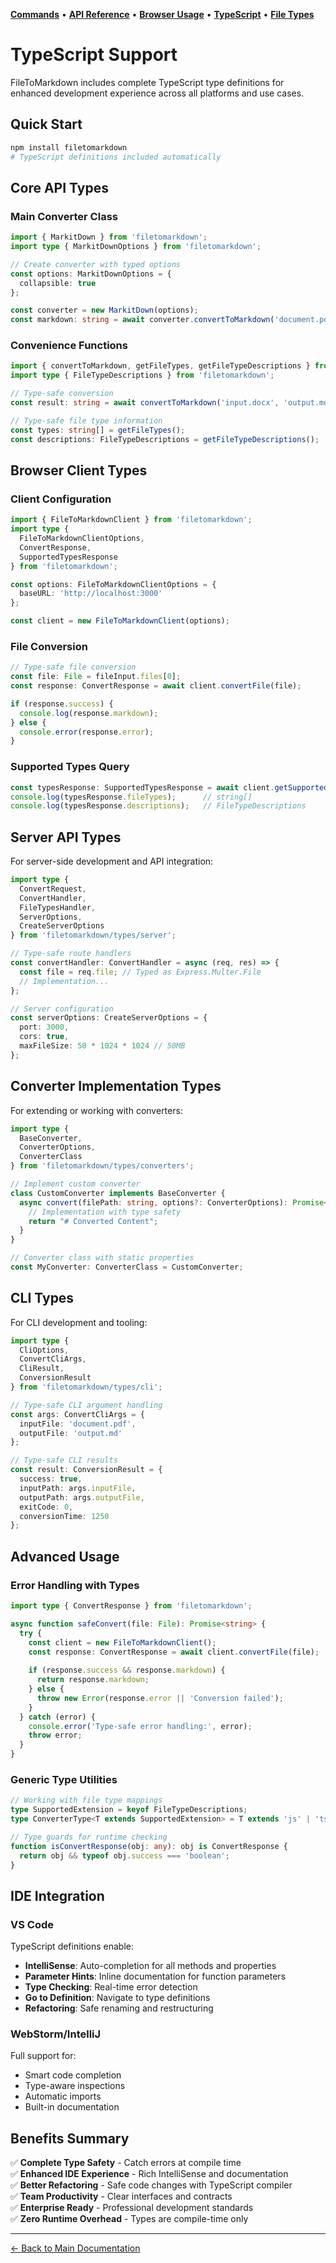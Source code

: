 **[Commands](COMMANDS.md)** • **[API Reference](API.md)** • **[Browser Usage](BROWSER.md)** • **[TypeScript](TYPESCRIPT.md)** • **[File Types](CONVERTERS.md)**

# TypeScript Support

FileToMarkdown includes complete TypeScript type definitions for enhanced development experience across all platforms and use cases.

## Quick Start

```bash
npm install filetomarkdown
# TypeScript definitions included automatically
```

## Core API Types

### Main Converter Class

```typescript
import { MarkitDown } from 'filetomarkdown';
import type { MarkitDownOptions } from 'filetomarkdown';

// Create converter with typed options
const options: MarkitDownOptions = {
  collapsible: true
};

const converter = new MarkitDown(options);
const markdown: string = await converter.convertToMarkdown('document.pdf');
```

### Convenience Functions

```typescript
import { convertToMarkdown, getFileTypes, getFileTypeDescriptions } from 'filetomarkdown';
import type { FileTypeDescriptions } from 'filetomarkdown';

// Type-safe conversion
const result: string = await convertToMarkdown('input.docx', 'output.md');

// Type-safe file type information
const types: string[] = getFileTypes();
const descriptions: FileTypeDescriptions = getFileTypeDescriptions();
```

## Browser Client Types

### Client Configuration

```typescript
import { FileToMarkdownClient } from 'filetomarkdown';
import type { 
  FileToMarkdownClientOptions,
  ConvertResponse,
  SupportedTypesResponse 
} from 'filetomarkdown';

const options: FileToMarkdownClientOptions = {
  baseURL: 'http://localhost:3000'
};

const client = new FileToMarkdownClient(options);
```

### File Conversion

```typescript
// Type-safe file conversion
const file: File = fileInput.files[0];
const response: ConvertResponse = await client.convertFile(file);

if (response.success) {
  console.log(response.markdown);
} else {
  console.error(response.error);
}
```

### Supported Types Query

```typescript
const typesResponse: SupportedTypesResponse = await client.getSupportedTypes();
console.log(typesResponse.fileTypes);      // string[]
console.log(typesResponse.descriptions);   // FileTypeDescriptions
```

## Server API Types

For server-side development and API integration:

```typescript
import type { 
  ConvertRequest,
  ConvertHandler,
  FileTypesHandler,
  ServerOptions,
  CreateServerOptions 
} from 'filetomarkdown/types/server';

// Type-safe route handlers
const convertHandler: ConvertHandler = async (req, res) => {
  const file = req.file; // Typed as Express.Multer.File
  // Implementation...
};

// Server configuration
const serverOptions: CreateServerOptions = {
  port: 3000,
  cors: true,
  maxFileSize: 50 * 1024 * 1024 // 50MB
};
```

## Converter Implementation Types

For extending or working with converters:

```typescript
import type { 
  BaseConverter,
  ConverterOptions,
  ConverterClass 
} from 'filetomarkdown/types/converters';

// Implement custom converter
class CustomConverter implements BaseConverter {
  async convert(filePath: string, options?: ConverterOptions): Promise<string> {
    // Implementation with type safety
    return "# Converted Content";
  }
}

// Converter class with static properties
const MyConverter: ConverterClass = CustomConverter;
```

## CLI Types

For CLI development and tooling:

```typescript
import type { 
  CliOptions,
  ConvertCliArgs,
  CliResult,
  ConversionResult 
} from 'filetomarkdown/types/cli';

// Type-safe CLI argument handling
const args: ConvertCliArgs = {
  inputFile: 'document.pdf',
  outputFile: 'output.md'
};

// Type-safe CLI results
const result: ConversionResult = {
  success: true,
  inputPath: args.inputFile,
  outputPath: args.outputFile,
  exitCode: 0,
  conversionTime: 1250
};
```

## Advanced Usage

### Error Handling with Types

```typescript
import type { ConvertResponse } from 'filetomarkdown';

async function safeConvert(file: File): Promise<string> {
  try {
    const client = new FileToMarkdownClient();
    const response: ConvertResponse = await client.convertFile(file);
    
    if (response.success && response.markdown) {
      return response.markdown;
    } else {
      throw new Error(response.error || 'Conversion failed');
    }
  } catch (error) {
    console.error('Type-safe error handling:', error);
    throw error;
  }
}
```

### Generic Type Utilities

```typescript
// Working with file type mappings
type SupportedExtension = keyof FileTypeDescriptions;
type ConverterType<T extends SupportedExtension> = T extends 'js' | 'ts' ? 'code' : 'document';

// Type guards for runtime checking
function isConvertResponse(obj: any): obj is ConvertResponse {
  return obj && typeof obj.success === 'boolean';
}
```

## IDE Integration

### VS Code

TypeScript definitions enable:
- **IntelliSense**: Auto-completion for all methods and properties
- **Parameter Hints**: Inline documentation for function parameters  
- **Type Checking**: Real-time error detection
- **Go to Definition**: Navigate to type definitions
- **Refactoring**: Safe renaming and restructuring

### WebStorm/IntelliJ

Full support for:
- Smart code completion
- Type-aware inspections
- Automatic imports
- Built-in documentation

## Benefits Summary

✅ **Complete Type Safety** - Catch errors at compile time  
✅ **Enhanced IDE Experience** - Rich IntelliSense and documentation  
✅ **Better Refactoring** - Safe code changes with TypeScript compiler  
✅ **Team Productivity** - Clear interfaces and contracts  
✅ **Enterprise Ready** - Professional development standards  
✅ **Zero Runtime Overhead** - Types are compile-time only  

---

[← Back to Main Documentation](../Readme.md) 